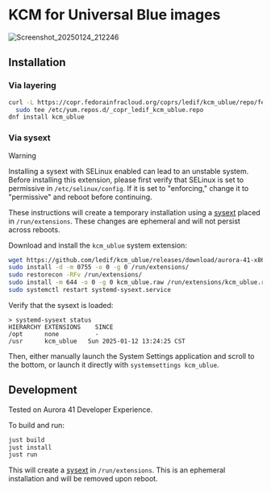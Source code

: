# KCM for Universal Blue images

![Screenshot_20250124_212246](https://github.com/user-attachments/assets/843b5d78-9205-43c5-8074-d9dd02315e9e)

## Installation

### Via layering

```bash
curl -L https://copr.fedorainfracloud.org/coprs/ledif/kcm_ublue/repo/fedora-41/ledif-kcm_ublue-fedora-41.repo | \
  sudo tee /etc/yum.repos.d/_copr_ledif_kcm_ublue.repo
dnf install kcm_ublue
```

### Via sysext

> [!WARNING] 
> Installing a sysext with SELinux enabled can lead to an unstable system. Before installing this extension, please first verify that SELinux is set to permissive in `/etc/selinux/config`. If it is set to "enforcing," change it to "permissive" and reboot before continuing.

These instructions will create a temporary installation using a [sysext](https://www.freedesktop.org/software/systemd/man/latest/systemd-sysext.html) placed in `/run/extensions`.
These changes are ephemeral and will not persist across reboots.
 
Download and install the `kcm_ublue` system extension:
```bash
wget https://github.com/ledif/kcm_ublue/releases/download/aurora-41-x86-64/kcm_ublue.raw
sudo install -d -m 0755 -o 0 -g 0 /run/extensions/
sudo restorecon -RFv /run/extensions/
sudo install -m 644 -o 0 -g 0 kcm_ublue.raw /run/extensions/kcm_ublue.raw
sudo systemctl restart systemd-sysext.service
```

Verify that the sysext is loaded:

```
> systemd-sysext status
HIERARCHY EXTENSIONS    SINCE                      
/opt      none          -                          
/usr      kcm_ublue   Sun 2025-01-12 13:24:25 CST
```

Then, either manually launch the System Settings application and scroll to the bottom, or launch it directly with `systemsettings kcm_ublue`.

## Development 

Tested on Aurora 41 Developer Experience.

To build and run:
```bash
just build
just install
just run
```

This will create a [sysext](https://www.freedesktop.org/software/systemd/man/latest/systemd-sysext.html) in `/run/extensions`. This is an ephemeral installation and will be removed upon reboot.
